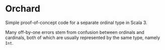 # Orchard
Simple proof-of-concept code for a separate ordinal type in Scala 3.

Many off-by-one errors stem from confusion between ordinals and cardinals, both of which are usually represented by the same type, namely `Int`.
